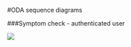 #ODA sequence diagrams

###Symptom check - authenticated user

![](http://www.plantuml.com/plantuml/proxy?src=https://raw.githubusercontent.com/omahoito/definitions/master/sequence-diagrams/symptom-check-authenticated-user.puml?3) <!--- This generates a picture based on *.puml. To change the counter in the url above, i.e. *.puml?13 -> *.puml?14 --->







